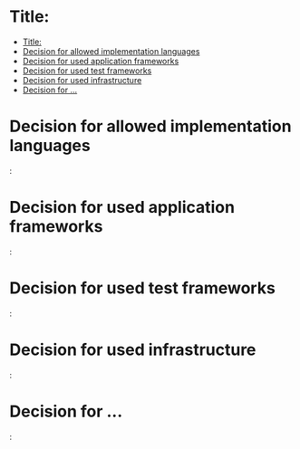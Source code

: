 # Title: <descriptive title of the set of choosen technologies>

- [Title: ](#title-)
- [Decision for allowed implementation languages](#decision-for-allowed-implementation-languages)
- [Decision for used application frameworks](#decision-for-used-application-frameworks)
- [Decision for used test frameworks](#decision-for-used-test-frameworks)
- [Decision for used infrastructure](#decision-for-used-infrastructure)
- [Decision for ...](#decision-for-)

# Decision for allowed implementation languages
<list of languages>: <purpose and value>

# Decision for used application frameworks
<list of application frameworks>: <purpose and value>

# Decision for used test frameworks
<list of test frameworks>: <purpose and value>

# Decision for used infrastructure
<list of relevant infrastructure decisions>: <purpose and value>

# Decision for ...<descriptive name of further technical aspects>
<list of further technical aspects>: <purpose and value>
